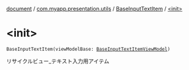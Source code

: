 [document](../../index.md) / [com.myapp.presentation.utils](../index.md) / [BaseInputTextItem](index.md) / [&lt;init&gt;](./-init-.md)

# &lt;init&gt;

`BaseInputTextItem(viewModelBase: `[`BaseInputTextItemViewModel`](../-base-input-text-item-view-model/index.md)`)`

リサイクルビュー_テキスト入力用アイテム

